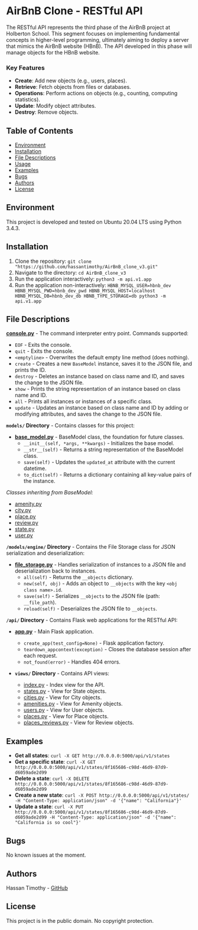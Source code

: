 # AirBnB Clone - RESTful API

The RESTful API represents the third phase of the AirBnB project at Holberton School. This segment focuses on implementing fundamental concepts in higher-level programming, ultimately aiming to deploy a server that mimics the AirBnB website (HBnB). The API developed in this phase will manage objects for the HBnB website.

### Key Features
* **Create**: Add new objects (e.g., users, places).
* **Retrieve**: Fetch objects from files or databases.
* **Operations**: Perform actions on objects (e.g., counting, computing statistics).
* **Update**: Modify object attributes.
* **Destroy**: Remove objects.

## Table of Contents
* [Environment](#environment)
* [Installation](#installation)
* [File Descriptions](#file-descriptions)
* [Usage](#usage)
* [Examples](#examples)
* [Bugs](#bugs)
* [Authors](#authors)
* [License](#license)

## Environment
This project is developed and tested on Ubuntu 20.04 LTS using Python 3.4.3.

## Installation
1. Clone the repository: `git clone "https://github.com/hassantimothy/AirBnB_clone_v3.git"`
2. Navigate to the directory: `cd AirBnB_clone_v3`
3. Run the application interactively: `python3 -m api.v1.app`
4. Run the application non-interactively: `HBNB_MYSQL_USER=hbnb_dev HBNB_MYSQL_PWD=hbnb_dev_pwd HBNB_MYSQL_HOST=localhost HBNB_MYSQL_DB=hbnb_dev_db HBNB_TYPE_STORAGE=db python3 -m api.v1.app`

## File Descriptions
**[console.py](console.py)** - The command interpreter entry point. Commands supported:
* `EOF` - Exits the console.
* `quit` - Exits the console.
* `<emptyline>` - Overwrites the default empty line method (does nothing).
* `create` - Creates a new `BaseModel` instance, saves it to the JSON file, and prints the ID.
* `destroy` - Deletes an instance based on class name and ID, and saves the change to the JSON file.
* `show` - Prints the string representation of an instance based on class name and ID.
* `all` - Prints all instances or instances of a specific class.
* `update` - Updates an instance based on class name and ID by adding or modifying attributes, and saves the change to the JSON file.

**`models/` Directory** - Contains classes for this project:
* **[base_model.py](/models/base_model.py)** - BaseModel class, the foundation for future classes.
  * `__init__(self, *args, **kwargs)` - Initializes the base model.
  * `__str__(self)` - Returns a string representation of the BaseModel class.
  * `save(self)` - Updates the `updated_at` attribute with the current datetime.
  * `to_dict(self)` - Returns a dictionary containing all key-value pairs of the instance.

*Classes inheriting from BaseModel:*
  * [amenity.py](/models/amenity.py)
  * [city.py](/models/city.py)
  * [place.py](/models/place.py)
  * [review.py](/models/review.py)
  * [state.py](/models/state.py)
  * [user.py](/models/user.py)

**`/models/engine/` Directory** - Contains the File Storage class for JSON serialization and deserialization:
* **[file_storage.py](/models/engine/file_storage.py)** - Handles serialization of instances to a JSON file and deserialization back to instances.
  * `all(self)` - Returns the `__objects` dictionary.
  * `new(self, obj)` - Adds an object to `__objects` with the key `<obj class name>.id`.
  * `save(self)` - Serializes `__objects` to the JSON file (path: `__file_path`).
  * `reload(self)` - Deserializes the JSON file to `__objects`.

**`/api/` Directory** - Contains Flask web applications for the RESTful API:
* **[app.py](/api/v1/app.py)** - Main Flask application.
  * `create_app(test_config=None)` - Flask application factory.
  * `teardown_appcontext(exception)` - Closes the database session after each request.
  * `not_found(error)` - Handles 404 errors.

* **`views/` Directory** - Contains API views:
  * [index.py](/api/v1/views/index.py) - Index view for the API.
  * [states.py](/api/v1/views/states.py) - View for State objects.
  * [cities.py](/api/v1/views/cities.py) - View for City objects.
  * [amenities.py](/api/v1/views/amenities.py) - View for Amenity objects.
  * [users.py](/api/v1/views/users.py) - View for User objects.
  * [places.py](/api/v1/views/places.py) - View for Place objects.
  * [places_reviews.py](/api/v1/views/places_reviews.py) - View for Review objects.

## Examples
* **Get all states**: `curl -X GET http://0.0.0.0:5000/api/v1/states`
* **Get a specific state**: `curl -X GET http://0.0.0.0:5000/api/v1/states/8f165686-c98d-46d9-87d9-d6059ade2d99`
* **Delete a state**: `curl -X DELETE http://0.0.0.0:5000/api/v1/states/8f165686-c98d-46d9-87d9-d6059ade2d99`
* **Create a new state**: `curl -X POST http://0.0.0.0:5000/api/v1/states/ -H "Content-Type: application/json" -d '{"name": "California"}'`
* **Update a state**: `curl -X PUT http://0.0.0.0:5000/api/v1/states/8f165686-c98d-46d9-87d9-d6059ade2d99 -H "Content-Type: application/json" -d '{"name": "California is so cool"}'`

## Bugs
No known issues at the moment.

## Authors
Hassan Timothy - [GitHub](https://github.com/hassantimothy)

## License
This project is in the public domain. No copyright protection.
